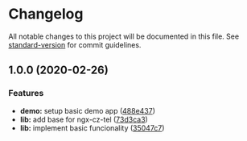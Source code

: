 # Changelog

All notable changes to this project will be documented in this file. See [standard-version](https://github.com/conventional-changelog/standard-version) for commit guidelines.

## 1.0.0 (2020-02-26)


### Features

* **demo:** setup basic demo app ([488e437](https://github.com/stumpam/ngx-cz-tel/commit/488e4373185ad65883bcf3144832ff2f4de683ce))
* **lib:** add base for ngx-cz-tel ([73d3ca3](https://github.com/stumpam/ngx-cz-tel/commit/73d3ca3e7a0d060ef6f59f3864945b88523edd0e))
* **lib:** implement basic funcionality ([35047c7](https://github.com/stumpam/ngx-cz-tel/commit/35047c75d1b277e5ec7f1914b9ba43d2e0fb1430))
